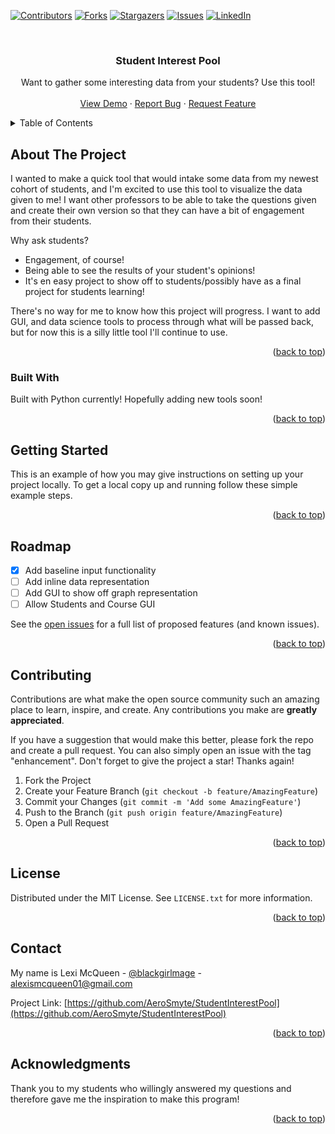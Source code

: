 <!-- Improved compatibility of back to top link: See: https://github.com/othneildrew/Best-README-Template/pull/73 -->
<a name="readme-top"></a>
<!--
*** Thanks for checking out the Best-README-Template. If you have a suggestion
*** that would make this better, please fork the repo and create a pull request
*** or simply open an issue with the tag "enhancement".
*** Don't forget to give the project a star!
*** Thanks again! Now go create something AMAZING! :D
-->



<!-- PROJECT SHIELDS -->
<!--
*** I'm using markdown "reference style" links for readability.
*** Reference links are enclosed in brackets [ ] instead of parentheses ( ).
*** See the bottom of this document for the declaration of the reference variables
*** for contributors-url, forks-url, etc. This is an optional, concise syntax you may use.
*** https://www.markdownguide.org/basic-syntax/#reference-style-links
-->
[![Contributors][contributors-shield]][contributors-url]
[![Forks][forks-shield]][forks-url]
[![Stargazers][stars-shield]][stars-url]
[![Issues][issues-shield]][issues-url]
[![LinkedIn][linkedin-shield]][linkedin-url]



<!-- PROJECT LOGO -->
<br />
<div align="center">
  <a href="https://github.com/AeroSmyte/StudentInterestPool">
<!--     <img src="images/logo.png" alt="Logo" width="80" height="80"> -->
  </a>

  <h3 align="center">Student Interest Pool</h3>

  <p align="center">
    Want to gather some interesting data from your students? Use this tool!
    <br />
<!--     <a href="https://github.com/othneildrew/Best-README-Template"><strong>Explore the docs »</strong></a>
    <br /> -->
    <br />
    <a href="https://github.com/AeroSmyte/StudentInterestPool">View Demo</a>
    ·
    <a href="https://github.com/AeroSmyte/StudentInterestPool/issues">Report Bug</a>
    ·
    <a href="https://github.com/AeroSmyte/StudentInterestPool/issues">Request Feature</a>
  </p>
</div>



<!-- TABLE OF CONTENTS -->
<details>
  <summary>Table of Contents</summary>
  <ol>
    <li>
      <a href="#about-the-project">About The Project</a>
      <ul>
        <li><a href="#built-with">Built With</a></li>
      </ul>
    </li>
    <li>
      <a href="#getting-started">Getting Started</a>
    </li>
    <li><a href="#usage">Usage</a></li>
    <li><a href="#contributing">Contributing</a></li>
    <li><a href="#license">License</a></li>
    <li><a href="#contact">Contact</a></li>
  </ol>
</details>



<!-- ABOUT THE PROJECT -->
## About The Project


I wanted to make a quick tool that would intake some data from my newest cohort of students, and I'm excited to use this tool to visualize the data given to me! I want other professors to be able to take the questions given and create their own version so that they can have a bit of engagement from their students.

Why ask students?
* Engagement, of course!
* Being able to see the results of your student's opinions!
* It's en easy project to show off to students/possibly have as a final project for students learning!

There's no way for me to know how this project will progress. I want to add GUI, and data science tools to process through what will be passed back, but for now this is a silly little tool I'll continue to use. 

<p align="right">(<a href="#readme-top">back to top</a>)</p>



### Built With

Built with Python currently! Hopefully adding new tools soon!

<p align="right">(<a href="#readme-top">back to top</a>)</p>



<!-- GETTING STARTED -->
## Getting Started

This is an example of how you may give instructions on setting up your project locally.
To get a local copy up and running follow these simple example steps.

<p align="right">(<a href="#readme-top">back to top</a>)</p>


<!-- ROADMAP -->
## Roadmap

- [x] Add baseline input functionality
- [ ] Add inline data representation
- [ ] Add GUI to show off graph representation
- [ ] Allow Students and Course GUI

See the [open issues](https://github.com/AeroSmyte/StudentInterestPool/issues) for a full list of proposed features (and known issues).

<p align="right">(<a href="#readme-top">back to top</a>)</p>



<!-- CONTRIBUTING -->
## Contributing

Contributions are what make the open source community such an amazing place to learn, inspire, and create. Any contributions you make are **greatly appreciated**.

If you have a suggestion that would make this better, please fork the repo and create a pull request. You can also simply open an issue with the tag "enhancement".
Don't forget to give the project a star! Thanks again!

1. Fork the Project
2. Create your Feature Branch (`git checkout -b feature/AmazingFeature`)
3. Commit your Changes (`git commit -m 'Add some AmazingFeature'`)
4. Push to the Branch (`git push origin feature/AmazingFeature`)
5. Open a Pull Request

<p align="right">(<a href="#readme-top">back to top</a>)</p>



<!-- LICENSE -->
## License

Distributed under the MIT License. See `LICENSE.txt` for more information.

<p align="right">(<a href="#readme-top">back to top</a>)</p>



<!-- CONTACT -->
## Contact

My name is Lexi McQueen - [@blackgirlmage](https://twitter.com/blackgirlmage) - alexismcqueen01@gmail.com

Project Link: [https://github.com/AeroSmyte/StudentInterestPool](https://github.com/AeroSmyte/StudentInterestPool)

<p align="right">(<a href="#readme-top">back to top</a>)</p>



<!-- ACKNOWLEDGMENTS -->
## Acknowledgments

Thank you to my students who willingly answered my questions and therefore gave me the inspiration to make this program!

<p align="right">(<a href="#readme-top">back to top</a>)</p>



<!-- MARKDOWN LINKS & IMAGES -->
<!-- https://www.markdownguide.org/basic-syntax/#reference-style-links -->
[contributors-shield]: https://img.shields.io/github/contributors/Aerosmyte/StudentInterestPool.svg?style=for-the-badge
[contributors-url]: https://github.com/Aerosmyte/StudentInterestPool/graphs/contributors
[forks-shield]: https://img.shields.io/github/forks/Aerosmyte/StudentInterestPool?style=for-the-badge
[forks-url]: https://github.com/Aerosmyte/StudentInterestPool/network/members
[stars-shield]: https://img.shields.io/github/stars/Aerosmyte/StudentInterestPool.svg?style=for-the-badge
[stars-url]: https://github.com/Aerosmyte/StudentInterestPool/stargazers
[issues-shield]: https://img.shields.io/github/issues/Aerosmyte/StudentInterestPool.svg?style=for-the-badge
[issues-url]: https://github.com/Aerosmyte/StudentInterestPool/issues
[linkedin-shield]: https://img.shields.io/badge/-LinkedIn-black.svg?style=for-the-badge&logo=linkedin&colorB=555
[linkedin-url]: https://linkedin.com/in/alexis-mcqueen-34070b149 
[product-screenshot]: images/screenshot.png
